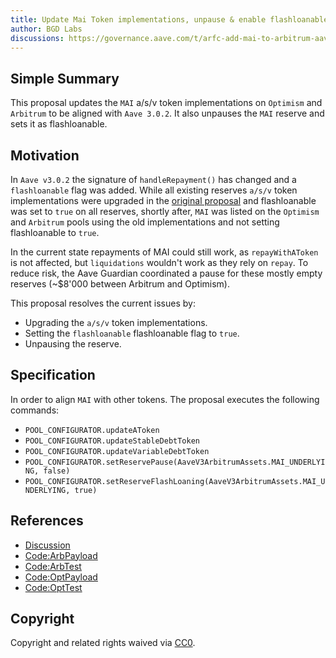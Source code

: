 ```yaml
---
title: Update Mai Token implementations, unpause & enable flashloanable
author: BGD Labs
discussions: https://governance.aave.com/t/arfc-add-mai-to-arbitrum-aave-v3-market/12759/8
---
```


## Simple Summary

This proposal updates the `MAI` a/s/v token implementations on `Optimism` and `Arbitrum` to be aligned with `Aave 3.0.2`.
It also unpauses the `MAI` reserve and sets it as flashloanable.

## Motivation

In `Aave v3.0.2` the signature of `handleRepayment()` has changed and a `flashloanable` flag was added.
While all existing reserves `a/s/v` token implementations were upgraded in the [original proposal](https://app.aave.com/governance/proposal/213/) and flashloanable was set to `true` on all reserves, shortly after, `MAI` was listed on the `Optimism` and `Arbitrum` pools using the old implementations and not setting flashloanable to `true`.

In the current state repayments of MAI could still work, as `repayWithAToken` is not affected, but `liquidations` wouldn't work as they rely on `repay`.
To reduce risk, the Aave Guardian coordinated a pause for these mostly empty reserves (~$8'000 between Arbitrum and Optimism).

This proposal resolves the current issues by:

- Upgrading the `a/s/v` token implementations.
- Setting the `flashloanable` flashloanable flag to `true`.
- Unpausing the reserve.

## Specification

In order to align `MAI` with other tokens. The proposal executes the following commands:

- `POOL_CONFIGURATOR.updateAToken`
- `POOL_CONFIGURATOR.updateStableDebtToken`
- `POOL_CONFIGURATOR.updateVariableDebtToken`
- `POOL_CONFIGURATOR.setReservePause(AaveV3ArbitrumAssets.MAI_UNDERLYING, false)`
- `POOL_CONFIGURATOR.setReserveFlashLoaning(AaveV3ArbitrumAssets.MAI_UNDERLYING, true)`

## References

- [Discussion](https://governance.aave.com/t/arfc-add-mai-to-arbitrum-aave-v3-market/12759/8)
- [Code:ArbPayload](https://github.com/bgd-labs/aave-proposals/blob/main/src/AaveV3OPARBMAIFixes_20230606/AaveV3ARBMAIFixes_20230606.sol)
- [Code:ArbTest](https://github.com/bgd-labs/aave-proposals/blob/main/src/AaveV3OPARBMAIFixes_20230606/AaveV3ARBMAIFixes_20230606_Test.t.sol)
- [Code:OptPayload](https://github.com/bgd-labs/aave-proposals/blob/main/src/AaveV3OPARBMAIFixes_20230606/AaveV3OPMAIFixes_20230606.sol)
- [Code:OptTest](https://github.com/bgd-labs/aave-proposals/blob/main/src/AaveV3OPARBMAIFixes_20230606/AaveV3OPMAIFixes_20230606_Test.t.sol)

## Copyright

Copyright and related rights waived via [CC0](https://creativecommons.org/publicdomain/zero/1.0/).
